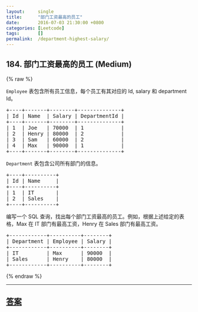 ```yaml
---
layout:     single
title:      "部门工资最高的员工"
date:       2016-07-03 21:30:00 +0800
categories: [Leetcode]
tags:       []
permalink:  /department-highest-salary/
---
```


## 184. 部门工资最高的员工 (Medium)

{% raw %}

<p><code>Employee</code> 表包含所有员工信息，每个员工有其对应的&nbsp;Id, salary 和 department Id。</p>

<pre>+----+-------+--------+--------------+
| Id | Name  | Salary | DepartmentId |
+----+-------+--------+--------------+
| 1  | Joe   | 70000  | 1            |
| 2  | Henry | 80000  | 2            |
| 3  | Sam   | 60000  | 2            |
| 4  | Max   | 90000  | 1            |
+----+-------+--------+--------------+
</pre>

<p><code>Department</code>&nbsp;表包含公司所有部门的信息。</p>

<pre>+----+----------+
| Id | Name     |
+----+----------+
| 1  | IT       |
| 2  | Sales    |
+----+----------+
</pre>

<p>编写一个 SQL 查询，找出每个部门工资最高的员工。例如，根据上述给定的表格，Max 在 IT 部门有最高工资，Henry 在 Sales 部门有最高工资。</p>

<pre>+------------+----------+--------+
| Department | Employee | Salary |
+------------+----------+--------+
| IT         | Max      | 90000  |
| Sales      | Henry    | 80000  |
+------------+----------+--------+
</pre>

{% endraw %}

---

## [答案](https://github.com/openset/leetcode/tree/master/problems/department-highest-salary)
